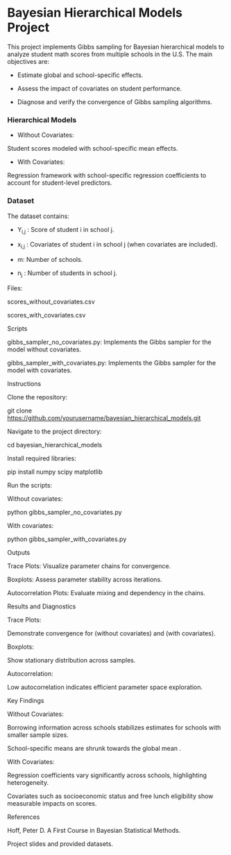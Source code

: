 # Bayesian Hierarchical Models Project

This project implements Gibbs sampling for Bayesian hierarchical models to analyze student math scores from multiple schools in the U.S. The main objectives are:

- Estimate global and school-specific effects.

- Assess the impact of covariates on student performance.

- Diagnose and verify the convergence of Gibbs sampling algorithms.

### Hierarchical Models

- Without Covariates:

Student scores modeled with school-specific mean effects.

- With Covariates:

Regression framework with school-specific regression coefficients to account for student-level predictors.

### Dataset

The dataset contains:

- Y<sub>i,j</sub> : Score of student i in school j.

- x<sub>i,j</sub> : Covariates of student i in school j (when covariates are included).

- m: Number of schools.

- n<sub>j</sub> : Number of students in school j.

Files:

scores_without_covariates.csv

scores_with_covariates.csv

Scripts

gibbs_sampler_no_covariates.py: Implements the Gibbs sampler for the model without covariates.

gibbs_sampler_with_covariates.py: Implements the Gibbs sampler for the model with covariates.

Instructions

Clone the repository:

git clone https://github.com/yourusername/bayesian_hierarchical_models.git

Navigate to the project directory:

cd bayesian_hierarchical_models

Install required libraries:

pip install numpy scipy matplotlib

Run the scripts:

Without covariates:

python gibbs_sampler_no_covariates.py

With covariates:

python gibbs_sampler_with_covariates.py

Outputs

Trace Plots: Visualize parameter chains for convergence.

Boxplots: Assess parameter stability across iterations.

Autocorrelation Plots: Evaluate mixing and dependency in the chains.

Results and Diagnostics

Trace Plots:

Demonstrate convergence for  (without covariates) and  (with covariates).

Boxplots:

Show stationary distribution across samples.

Autocorrelation:

Low autocorrelation indicates efficient parameter space exploration.

Key Findings

Without Covariates:

Borrowing information across schools stabilizes estimates for schools with smaller sample sizes.

School-specific means  are shrunk towards the global mean .

With Covariates:

Regression coefficients vary significantly across schools, highlighting heterogeneity.

Covariates such as socioeconomic status and free lunch eligibility show measurable impacts on scores.

References

Hoff, Peter D. A First Course in Bayesian Statistical Methods.

Project slides and provided datasets.
